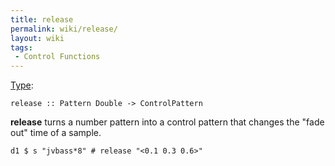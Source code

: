 ```yaml
---
title: release
permalink: wiki/release/
layout: wiki
tags:
 - Control Functions
---
```


<languages/> <translate> [Type](/wiki/Type_signature "wikilink"):

    release :: Pattern Double -> ControlPattern

**release** turns a number pattern into a control pattern that changes
the "fade out" time of a sample.

    d1 $ s "jvbass*8" # release "<0.1 0.3 0.6>"

</translate>
